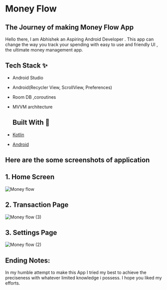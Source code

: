 # Money Flow

## The Journey of making Money Flow App

Hello there, I am Abhishek an Aspiring Android Developer .
This app can change the way you track your spending with easy to use and friendly UI , the ultimate money management app.

## Tech Stack ✨
- Android Studio
- Android(Recycler View, ScrollView, Preferences)
- Room DB ,coroutines
- MVVM architecture

  ## Built With 🚀

- [Kotlin](https://kotlinlang.org/)
- [Android](https://www.android.com/intl/en_in/)

## Here are the some screenshots of application
##
## 1. Home Screen 

![Money flow](https://github.com/abhichauhan12/Money-Flow-Crafter/assets/32174122/50df3fdf-ea14-4f13-88f3-b0f11552c3c1)

##
## 2. Transaction Page

![Money flow (3)](https://github.com/abhichauhan12/Money-Flow-Crafter/assets/32174122/2a4147b4-5e38-41a7-98fe-bcdc2c8732c3)

##
## 3. Settings Page 

![Money flow (2)](https://github.com/abhichauhan12/Money-Flow-Crafter/assets/32174122/9cfe347d-f62f-47e0-843d-72dc69b3b547)


##
## Ending Notes:
In my humble attempt to make this App I tried my best to achieve the preciseness with whatever limited knowledge i possess. I hope you liked my efforts.
